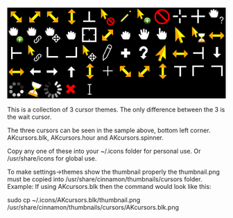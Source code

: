![](sample.png)

This is a collection of 3 cursor themes.
The only difference between the 3 is the wait cursor.

The three cursors can be seen in the sample above, bottom left corner. 
AKcursors.blk, AKcursors.hour and AKcursors.spinner.

Copy any one of these into your ~/.icons folder for personal use.
Or /usr/share/icons for global use.

To make settings->themes show the thumbnail properly the thumbnail.png must be copied into /usr/share/cinnamon/thumbnails/cursors folder.
Example:  If using AKcursors.blk then the command would look like this:

sudo cp ~/.icons/AKcursors.blk/thumbnail.png /usr/share/cinnamon/thumbnails/cursors/AKcursors.blk.png

